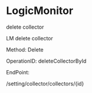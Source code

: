 #     LogicMonitor


delete collector

LM delete collector

Method: Delete

OperationID: deleteCollectorById

EndPoint:

/setting/collector/collectors/{id}
